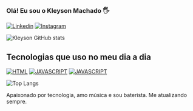 ### Olá! Eu sou o Kleyson Machado 🖐️

[![Linkedin](https://img.shields.io/badge/LinkedIn-0077B5?style=for-the-badge&logo=linkedin&logoColor=white)](https://www.linkedin.com/in/kleyson-machado-a7aa18211/)
[![Instagram](https://img.shields.io/badge/Instagram-E4405F?style=for-the-badge&logo=instagram&logoColor=white)](https://instagram.com/kleyson.machado?utm_source=qr&igshid=ZDc4ODBmNjlmNQ%3D%3D)


![Kleyson GitHub stats](https://github-readme-stats.vercel.app/api?username=KleysonMachado&show_icons=true&theme=onedark)

## Tecnologias que uso no meu dia a dia

[![HTML](https://img.shields.io/badge/HTML-239120?style=for-the-badge&logo=html5&logoColor=white)]()
[![JAVASCRIPT](https://img.shields.io/badge/JavaScript-F7DF1E?style=for-the-badge&logo=javascript&logoColor=black)]()
[![JAVASCRIPT](https://img.shields.io/badge/CSS-239120?&style=for-the-badge&logo=css3&logoColor=white)]()

![Top Langs](https://github-readme-stats.vercel.app/api/top-langs/?username=KleysonMachado&hide_progress=true)

Apaixonado por tecnologia, amo música e sou baterista. Me atualizando sempre.
